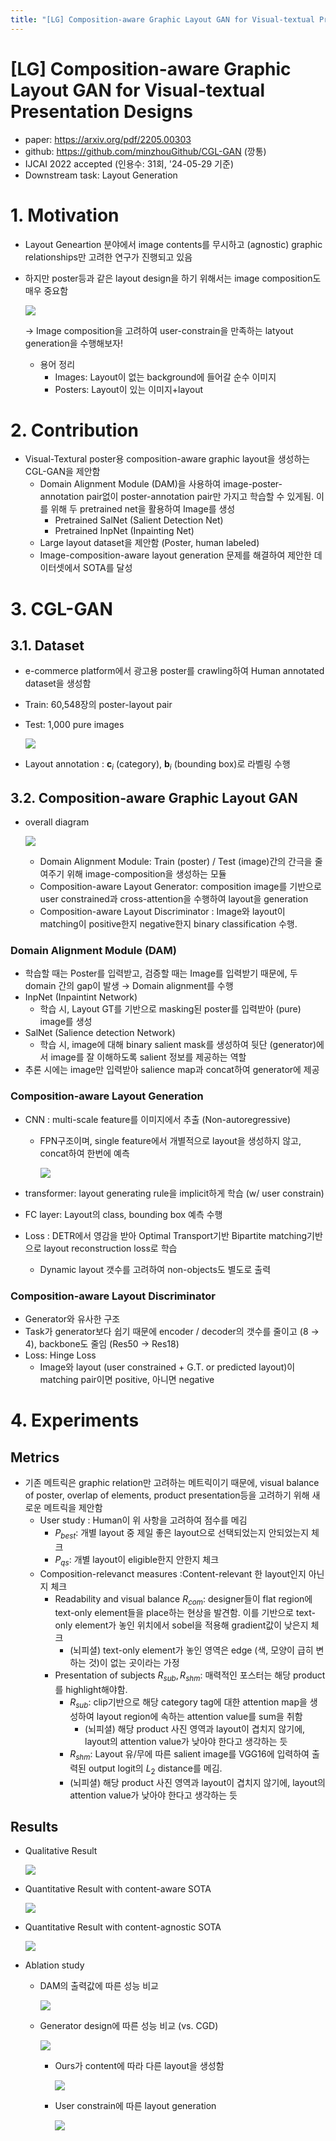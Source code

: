 ```yaml
---
title: "[LG] Composition-aware Graphic Layout GAN for Visual-textual Presentation Designs"
---
```

# [LG] Composition-aware Graphic Layout GAN for Visual-textual Presentation Designs

- paper: https://arxiv.org/pdf/2205.00303
- github: https://github.com/minzhouGithub/CGL-GAN (깡통)
- IJCAI 2022 accepted (인용수: 31회, '24-05-29 기준)
- Downstream task: Layout Generation

# 1. Motivation

- Layout Geneartion 분야에서 image contents를 무시하고 (agnostic) graphic relationships만 고려한 연구가 진행되고 있음

- 하지만 poster등과 같은 layout design을 하기 위해서는 image composition도 매우 중요함

  ![](../images/2024-05-29/image-20240530105834531.png)

   $\to$ Image composition을 고려하여 user-constrain을 만족하는 latyout generation을 수행해보자!

  - 용어 정리
    - Images: Layout이 없는 background에 들어갈 순수 이미지
    - Posters: Layout이 있는 이미지+layout 

# 2. Contribution

- Visual-Textural poster용 composition-aware graphic layout을 생성하는 CGL-GAN을 제안함
  - Domain Alignment Module (DAM)을 사용하여 image-poster-annotation pair없이 poster-annotation pair만 가지고 학습할 수 있게됨. 이를 위해 두 pretrained net을 활용하여 Image를 생성
    - Pretrained SalNet (Salient Detection Net)
    - Pretrained InpNet (Inpainting Net) 
  - Large layout dataset을 제안함 (Poster, human labeled)
  - Image-composition-aware layout generation 문제를 해결하여 제안한 데이터셋에서 SOTA를 달성

# 3. CGL-GAN

## 3.1. Dataset

- e-commerce platform에서 광고용 poster를 crawling하여 Human annotated dataset을 생성함

- Train: 60,548장의 poster-layout pair

- Test: 1,000 pure images

  ![](../images/2024-05-29/image-20240530104507122.png)

- Layout annotation : **c**$_i$ (category), **b**$_i$ (bounding box)로 라벨링 수행

## 3.2.  Composition-aware Graphic Layout GAN

- overall diagram

  ![](../images/2024-05-29/image-20240530110539641.png)

  - Domain Alignment Module: Train (poster) / Test (image)간의 간극을 줄여주기 위해 image-composition을 생성하는 모듈
  - Composition-aware Layout Generator: composition image를 기반으로 user constrained과 cross-attention을 수행하여 layout을 generation
  - Composition-aware Layout Discriminator : Image와 layout이 matching이 positive한지 negative한지 binary classification 수행. 

### Domain Alignment Module (DAM)

- 학습할 때는 Poster를 입력받고, 검증할 때는 Image를 입력받기 때문에, 두 domain 간의 gap이 발생 $\to$ Domain alignment를 수행
- InpNet (Inpaintint Network)
  - 학습 시, Layout GT를 기반으로 masking된 poster를 입력받아 (pure) image를 생성
- SalNet (Salience detection Network)
  - 학습 시, image에 대해 binary salient mask를 생성하여 뒷단 (generator)에서 image를 잘 이해하도록 salient 정보를 제공하는 역할
- 추론 시에는 image만 입력받아 salience map과 concat하여 generator에 제공

### Composition-aware Layout Generation

- CNN : multi-scale feature를 이미지에서 추출 (Non-autoregressive)

  - FPN구조이며, single feature에서 개별적으로 layout을 생성하지 않고, concat하여 한번에 예측

    ![](../images/2024-05-29/image-20240530111026954.png)

- transformer: layout generating rule을 implicit하게 학습 (w/ user constrain)

- FC layer: Layout의 class, bounding box 예측 수행

- Loss : DETR에서 영감을 받아 Optimal Transport기반 Bipartite matching기반으로 layout reconstruction loss로 학습
  - Dynamic layout 갯수를 고려하여 non-objects도 별도로 출력

### Composition-aware Layout Discriminator

- Generator와 유사한 구조
- Task가 generator보다 쉽기 때문에 encoder / decoder의 갯수를 줄이고 (8 $\to$ 4), backbone도 줄임 (Res50 $\to$ Res18)
- Loss: Hinge Loss
  - Image와 layout (user constrained + G.T. or predicted layout)이 matching pair이면 positive, 아니면 negative

# 4. Experiments

## Metrics

- 기존 메트릭은 graphic relation만 고려하는 메트릭이기 때문에, visual balance of poster, overlap of elements, product presentation등을 고려하기 위해 새로운 메트릭을 제안함
  - User study : Human이 위 사항을 고려하여 점수를 메김 
    - $P_{best}$: 개별 layout 중 제일 좋은 layout으로 선택되었는지 안되었는지 체크
    -  $P_{qs}$: 개별 layout이 eligible한지 안한지 체크
  - Composition-relevanct measures :Content-relevant 한 layout인지 아닌지 체크
    - Readability and visual balance $R_{com}$: designer들이 flat region에 text-only element들을 place하는 현상을 발견함. 이를 기반으로 text-only element가 놓인 위치에서 sobel을 적용해 gradient값이 낮은지 체크
      - (뇌피셜) text-only element가 놓인 영역은 edge (색, 모양이 급히 변하는 것)이 없는 곳이라는 가정
    - Presentation of subjects $R_{sub}, R_{shm}$: 매력적인 포스터는 해당 product를 highlight해야함. 
      - $R_{sub}$: clip기반으로 해당 category tag에 대한 attention map을 생성하여 layout region에 속하는 attention value를 sum을 취함
        - (뇌피셜) 해당 product 사진 영역과 layout이 겹치지 않기에, layout의 attention value가 낮아야 한다고 생각하는 듯
      -  $R_{shm}$: Layout 유/무에 따른 salient image를 VGG16에 입력하여 출력된 output logit의 $L_2$ distance를 메김. 
        - (뇌피셜) 해당 product 사진 영역과 layout이 겹치지 않기에, layout의 attention value가 낮아야 한다고 생각하는 듯

## Results

- Qualitative Result

  ![](../images/2024-05-29/image-20240530112549752.png)

- Quantitative Result with content-aware SOTA

  ![](../images/2024-05-29/image-20240530112620012.png)

- Quantitative Result with content-agnostic SOTA

  ![](../images/2024-05-29/image-20240530112642859.png)

- Ablation study

  - DAM의 출력값에 따른 성능 비교

    ![](../images/2024-05-29/image-20240530112705813.png)

  - Generator design에 따른 성능 비교 (vs. CGD)

    ![](../images/2024-05-29/image-20240530112829786.png)

    - Ours가 content에 따라 다른 layout을 생성함

      ![](../images/2024-05-29/image-20240530112753630.png)

    - User constrain에 따른 layout generation

      ![](../images/2024-05-29/image-20240530112924551.png)
